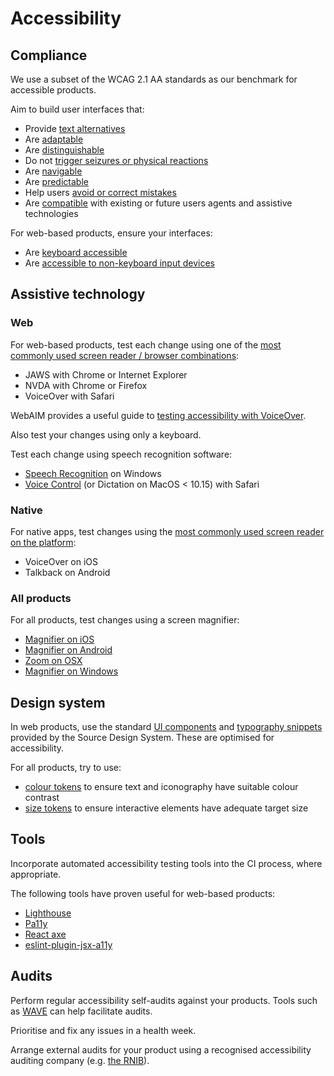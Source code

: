 # Accessibility

## Compliance

We use a subset of the WCAG 2.1 AA standards as our benchmark for accessible products.

Aim to build user interfaces that:

- Provide [text alternatives](https://www.w3.org/TR/WCAG21/#text-alternatives)
- Are [adaptable](https://www.w3.org/TR/WCAG21/#adaptable)
- Are [distinguishable](https://www.w3.org/TR/WCAG21/#distinguishable)
- Do not [trigger seizures or physical reactions](https://www.w3.org/TR/WCAG21/#seizures-and-physical-reactions)
- Are [navigable](https://www.w3.org/TR/WCAG21/#navigable)
- Are [predictable](https://www.w3.org/TR/WCAG21/#navigable)
- Help users [avoid or correct mistakes](https://www.w3.org/TR/WCAG21/#input-assistance)
- Are [compatible][compatible] with existing or future users agents and assistive technologies

[compatible]: https://www.w3.org/TR/WCAG21/#compatible

For web-based products, ensure your interfaces:

- Are [keyboard accessible](https://www.w3.org/TR/WCAG21/#compatible)
- Are [accessible to non-keyboard input devices](https://www.w3.org/TR/WCAG21/#input-modalities)

## Assistive technology

### Web

For web-based products, test each change using one of the [most commonly used screen reader / browser combinations](https://webaim.org/projects/screenreadersurvey8/#browsercombos):

- JAWS with Chrome or Internet Explorer
- NVDA with Chrome or Firefox
- VoiceOver with Safari

WebAIM provides a useful guide to [testing accessibility with VoiceOver](https://webaim.org/articles/voiceover/).

Also test your changes using only a keyboard.

Test each change using speech recognition software:

- [Speech Recognition][speech-recognition] on Windows
- [Voice Control][voice-control] (or Dictation on MacOS < 10.15) with Safari

[speech-recognition]: https://support.microsoft.com/en-gb/help/12427
[voice-control]: https://support.apple.com/en-gb/guide/mac-help/mh40719/10.15/mac/10.15

### Native

For native apps, test changes using the [most commonly used screen reader on the platform](https://webaim.org/projects/screenreadersurvey8/#mobilescreenreaders):

- VoiceOver on iOS
- Talkback on Android

### All products

For all products, test changes using a screen magnifier:

- [Magnifier on iOS](https://support.apple.com/en-gb/HT209517)
- [Magnifier on Android](https://support.google.com/accessibility/android/answer/6006949?hl=en-GB)
- [Zoom on OSX](https://support.apple.com/en-gb/guide/mac-help/mh40579/10.15/mac/10.15)
- [Magnifier on Windows](https://support.microsoft.com/en-gb/help/11542/windows-use-magnifier-to-make-things-easier-to-see)

## Design system

In web products, use the standard [UI components][ui-components] and [typography snippets][typography-snippets] provided by the Source Design System. These are optimised for accessibility.

For all products, try to use:

- [colour tokens][colour-tokens] to ensure text and iconography have suitable colour contrast
- [size tokens][size-tokens] to ensure interactive elements have adequate target size

[ui-components]: https://www.theguardian.design/2a1e5182b/p/77ee17-overview
[typography-snippets]: https://www.theguardian.design/2a1e5182b/p/95d5d0-code
[colour-tokens]: https://www.theguardian.design/2a1e5182b/p/1377a6-tokens/b/293ddb
[size-tokens]: https://www.theguardian.design/2a1e5182b/p/00ddcb-tokens

## Tools

Incorporate automated accessibility testing tools into the CI process, where appropriate.

The following tools have proven useful for web-based products:

- [Lighthouse](https://developers.google.com/web/tools/lighthouse)
- [Pa11y](https://pa11y.org/)
- [React axe](https://github.com/dequelabs/react-axe)
- [eslint-plugin-jsx-a11y](https://www.npmjs.com/package/eslint-plugin-jsx-a11y)

## Audits

Perform regular accessibility self-audits against your products. Tools such as [WAVE](https://wave.webaim.org/) can help facilitate audits.

Prioritise and fix any issues in a health week.

Arrange external audits for your product using a recognised accessibility auditing company (e.g. [the RNIB](https://www.rnib.org.uk/rnib-business/website-and-apps)).
